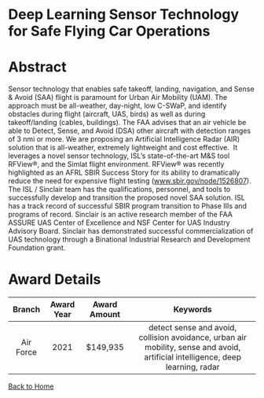 
Deep Learning Sensor Technology for Safe Flying Car Operations
==============================================================

# Abstract


Sensor technology that enables safe takeoff, landing, navigation, and Sense & Avoid (SAA) flight is paramount for Urban Air Mobility (UAM). The approach must be all-weather, day-night, low C-SWaP, and identify obstacles during flight (aircraft, UAS, birds) as well as during takeoff/landing (cables, buildings). The FAA advises that an air vehicle be able to Detect, Sense, and Avoid (DSA) other aircraft with detection ranges of 3 nmi or more. We are proposing an Artificial Intelligence Radar (AIR) solution that is all-weather, extremely lightweight and cost effective.  It leverages a novel sensor technology, ISL’s state-of-the-art M&S tool RFView®, and the Simlat flight environment. RFView® was recently highlighted as an AFRL SBIR Success Story for its ability to dramatically reduce the need for expensive flight testing (www.sbir.gov/node/1526807). The ISL / Sinclair team has the qualifications, personnel, and tools to successfully develop and transition the proposed novel SAA solution. ISL has a track record of successful SBIR program transition to Phase IIIs and programs of record. Sinclair is an active research member of the FAA ASSURE UAS Center of Excellence and NSF Center for UAS Industry Advisory Board. Sinclair has demonstrated successful commercialization of UAS technology through a Binational Industrial Research and Development Foundation grant.  

# Award Details

|Branch|Award Year|Award Amount|Keywords|
| :---: | :---: | :---: | :---: |
|Air Force|2021|$149,935|detect sense and avoid, collision avoidance, urban air mobility, sense and avoid, artificial intelligence, deep learning, radar|
  
  


[Back to Home](https://github.com/chrischow/dod_sbir_awards#1773)
